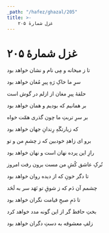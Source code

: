 ```yaml
---
_path: "/hafez/ghazal/205"
title: >-
    غزل شمارهٔ ۲۰۵
---
```

# غزل شمارهٔ ۲۰۵

<div class="b" id="bn1"><div class="m1"><p>تا ز میخانه و مِی نام و نشان خواهد بود</p></div>
<div class="m2"><p>سرِ ما خاکِ رَهِ پیرِ مُغان خواهد بود</p></div></div>
<div class="b" id="bn2"><div class="m1"><p>حلقهٔ پیرِ مغان از ازلم در گوش است</p></div>
<div class="m2"><p>بر همانیم که بودیم و همان خواهد بود</p></div></div>
<div class="b" id="bn3"><div class="m1"><p>بر سرِ تربتِ ما چون گذری همّت خواه</p></div>
<div class="m2"><p>که زیارتگَهِ رِندانِ جهان خواهد بود</p></div></div>
<div class="b" id="bn4"><div class="m1"><p>برو ای زاهدِ خودبین که ز چشمِ من و تو</p></div>
<div class="m2"><p>رازِ این پرده نهان است و نهان خواهد بود</p></div></div>
<div class="b" id="bn5"><div class="m1"><p>تُرکِ عاشق کُشِ من مست برون رفت امروز</p></div>
<div class="m2"><p>تا دگر خونِ که از دیده روان خواهد بود</p></div></div>
<div class="b" id="bn6"><div class="m1"><p>چشمم آن دَم که ز شوقِ تو نَهَد سر به لَحَد</p></div>
<div class="m2"><p>تا دَمِ صبحِ قیامت نگران خواهد بود</p></div></div>
<div class="b" id="bn7"><div class="m1"><p>بختِ حافظ گر از این گونه مدد خواهد کرد</p></div>
<div class="m2"><p>زلفِ معشوقه به دستِ دگران خواهد بود</p></div></div>
